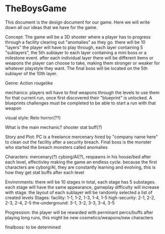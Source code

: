 # TheBoysGame
﻿This document is the design document for our game. Here we will write down all our ideas that we have for the game.

Concept:
The game will be a 3D shooter where a player has to progress through a facility clearing out "anomalies" as they go. 
there will be 10 "layers" the player will have to play through, each layer containing 5 "sublayers", the 5th sublayer to each layer containing a mini boss or a milestone event.
after each individual layer there will be different items or weapons the player can choose to take, making them stronger or weaker for whatever playstyle they want.
The final boss will be located on the 5th sublayer of the 10th layer.

Genre: 
Action rougelike

mechanics:
players will have to find weapons through the levels to use them for that current run, once first discovered their "blueprint" is unlocked. A blueprints challenges must be completed to be able to start a run with that weapon

visual style: 
Reto horror(??)

What is the main mechanic?
shooter stat buff(?)

Story and Plot:
PC is a freelance mercenary hired by "company name here" to clean out the facility after a security breach.
Final boss is the monster who started the breach
monsters called anomalies

Characters:
mercenary(?) cyborg/AI(?), respawns in his house/bed after each level, effectivley making the game an endless cycle.
because the first characters are cyborg/AI, they are constantly learning and evolving, this is how they get stat buffs after each level

Environments:
there will be 10 stages in total, each stage has 5 substages.
each stage will have the same appearance, gameplay difficulty will increase with stage.
the layout of each sublayer will be randomly selected a list of created levels
Stages:
        facility:
                1-1, 1-2, 1-3, 1-4, 1-5
        high-security:
                2-1, 2-2, 2-3, 2-4, 2-5
        the-underground:
                3-1, 3-2, 3-3, 3-4, 3-5

Progression:
the player will be rewarded with perminant percs/buffs after playing long runs, this might be new cosmetics/weapons/new characters

finalboss:
to be determined





